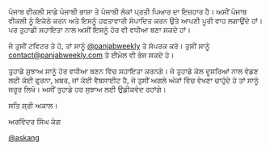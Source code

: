ਪੰਜਾਬ ਵੀਕਲੀ ਸਾਡੇ ਪੰਜਾਬੀ ਭਾਸ਼ਾ ਤੇ ਪੰਜਾਬੀ ਲੋਕਾਂ ਪ੍ਰਤੀ ਪਿਆਰ ਦਾ ਇਜ਼ਹਾਰ ਹੈ। ਅਸੀਂ ਪੰਜਾਬ ਵੀਕਲੀ ਨੂੰ ਇਕੱਠੇ ਕਰਨ ਅਤੇ ਇਸਨੂੰ ਹਫਤਾਵਾਰੀ ਸੰਪਾਦਿਤ ਕਰਨ ਉਤੇ ਆਪਣੀ ਪੂਰੀ ਵਾਹ ਲਗਾਉਂਦੇ ਹਾਂ। ਪਰ ਤੁਹਾਡੀ ਸਹਾਇਤਾ ਨਾਲ ਅਸੀਂ ਇਸਨੂੰ ਹੋਰ ਵੀ ਵਧੀਆ ਬਣਾ ਸਕਦੇ ਹਾਂ।

ਜੇ ਤੁਸੀਂ ਟਵਿਟਰ ਤੇ ਹੋ, ਤਾਂ ਸਾਨੂੰ [@panjabweekly](http://twitter.com/panjabweekly) ਤੇ ਸੰਪਰਕ ਕਰੋ। ਤੁਸੀਂ ਸਾਨੂੰ [contact@panjabweekly.com](mailto:contact@panjabweekly.com) ਤੇ ਈਮੇਲ ਵੀ ਭੇਜ ਸਕਦੇ ਹੋ।

ਤੁਹਾਡੇ ਸੁਝਾਅ ਸਾਨੂੰ ਹੋਰ ਵਧੀਆ ਬਣਨ ਵਿੱਚ ਸਹਾਇਤਾ ਕਰਨਗੇ। ਜੇ ਤੁਹਾਡੇ ਕੋਲ ਦੂਸਰਿਆਂ ਨਾਲ ਵੰਡਣ ਲਈ ਕੋਈ ਫੁ਼ਰਨਾ, ਖ਼ਬਰ, ਜਾਂ ਕੋਈ ਵੈਬਸਾਈਟ ਹੈ, ਜੋ ਤੁਸੀਂ ਅਗਲੇ ਅੰਕਾਂ ਵਿੱਚ ਵੇਖਣਾ ਚਾਹੁੰਦੇ ਹੋ ਤਾਂ ਸਾਨੂੰ ਜਰੂਰ ਲਿਖੋ। ਅਸੀਂ ਤੁਹਾਡੇ ਹਰ ਸੁਝਾਅ ਲਈ ਉਡੀਕਵੰਦ ਰਹਾਂਗੇ। 

ਸਤਿ ਸ਼੍ਰੀ ਅਕਾਲ।

ਅਰਵਿੰਦਰ ਸਿੰਘ ਕੰਗ

[@askang](http://twitter.com/askang)